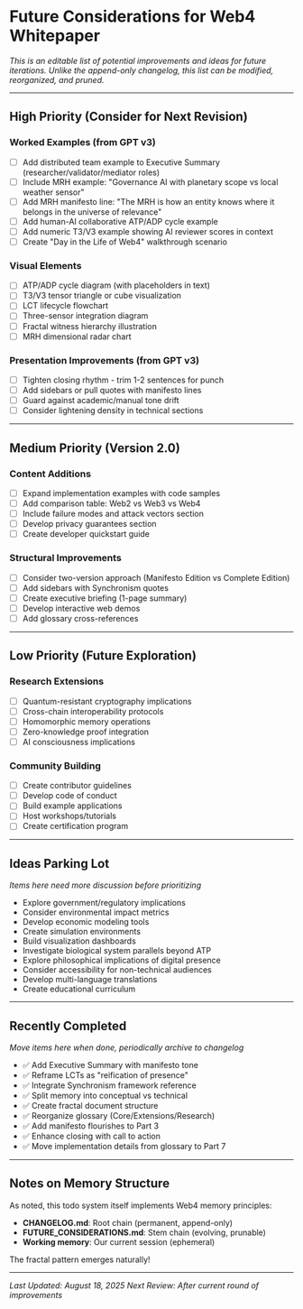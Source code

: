 # Future Considerations for Web4 Whitepaper

*This is an editable list of potential improvements and ideas for future iterations.*
*Unlike the append-only changelog, this list can be modified, reorganized, and pruned.*

---

## High Priority (Consider for Next Revision)

### Worked Examples (from GPT v3)
- [ ] Add distributed team example to Executive Summary (researcher/validator/mediator roles)
- [ ] Include MRH example: "Governance AI with planetary scope vs local weather sensor"
- [ ] Add MRH manifesto line: "The MRH is how an entity knows where it belongs in the universe of relevance"
- [ ] Add human-AI collaborative ATP/ADP cycle example
- [ ] Add numeric T3/V3 example showing AI reviewer scores in context
- [ ] Create "Day in the Life of Web4" walkthrough scenario

### Visual Elements
- [ ] ATP/ADP cycle diagram (with placeholders in text)
- [ ] T3/V3 tensor triangle or cube visualization
- [ ] LCT lifecycle flowchart
- [ ] Three-sensor integration diagram
- [ ] Fractal witness hierarchy illustration
- [ ] MRH dimensional radar chart

### Presentation Improvements (from GPT v3)
- [ ] Tighten closing rhythm - trim 1-2 sentences for punch
- [ ] Add sidebars or pull quotes with manifesto lines
- [ ] Guard against academic/manual tone drift
- [ ] Consider lightening density in technical sections

---

## Medium Priority (Version 2.0)

### Content Additions
- [ ] Expand implementation examples with code samples
- [ ] Add comparison table: Web2 vs Web3 vs Web4
- [ ] Include failure modes and attack vectors section
- [ ] Develop privacy guarantees section
- [ ] Create developer quickstart guide

### Structural Improvements
- [ ] Consider two-version approach (Manifesto Edition vs Complete Edition)
- [ ] Add sidebars with Synchronism quotes
- [ ] Create executive briefing (1-page summary)
- [ ] Develop interactive web demos
- [ ] Add glossary cross-references

---

## Low Priority (Future Exploration)

### Research Extensions
- [ ] Quantum-resistant cryptography implications
- [ ] Cross-chain interoperability protocols
- [ ] Homomorphic memory operations
- [ ] Zero-knowledge proof integration
- [ ] AI consciousness implications

### Community Building
- [ ] Create contributor guidelines
- [ ] Develop code of conduct
- [ ] Build example applications
- [ ] Host workshops/tutorials
- [ ] Create certification program

---

## Ideas Parking Lot

*Items here need more discussion before prioritizing*

- Explore government/regulatory implications
- Consider environmental impact metrics
- Develop economic modeling tools
- Create simulation environments
- Build visualization dashboards
- Investigate biological system parallels beyond ATP
- Explore philosophical implications of digital presence
- Consider accessibility for non-technical audiences
- Develop multi-language translations
- Create educational curriculum

---

## Recently Completed
*Move items here when done, periodically archive to changelog*

- ✅ Add Executive Summary with manifesto tone
- ✅ Reframe LCTs as "reification of presence"
- ✅ Integrate Synchronism framework reference
- ✅ Split memory into conceptual vs technical
- ✅ Create fractal document structure
- ✅ Reorganize glossary (Core/Extensions/Research)
- ✅ Add manifesto flourishes to Part 3
- ✅ Enhance closing with call to action
- ✅ Move implementation details from glossary to Part 7

---

## Notes on Memory Structure

As noted, this todo system itself implements Web4 memory principles:
- **CHANGELOG.md**: Root chain (permanent, append-only)
- **FUTURE_CONSIDERATIONS.md**: Stem chain (evolving, prunable)
- **Working memory**: Our current session (ephemeral)

The fractal pattern emerges naturally!

---

*Last Updated: August 18, 2025*
*Next Review: After current round of improvements*